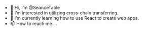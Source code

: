 - 👋 Hi, I’m @SeanceTable
- 👀 I’m interested in utilizing cross-chain transferring.
- 🌱 I’m currently learning how to use React to create web apps.
- 📫 How to reach me ...


<!---
SeanceTable/SeanceTable is a ✨ special ✨ repository because its `README.md` (this file) appears on your GitHub profile.
You can click the Preview link to take a look at your changes.
--->
